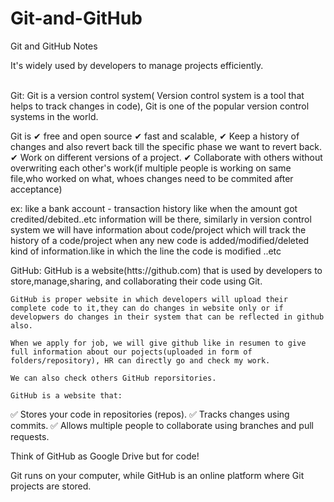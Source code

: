 # Git-and-GitHub
Git and GitHub Notes

It's widely used by developers to manage projects efficiently.

<br>
Git: Git is a version control system( Version control system is a tool that helps to track changes in code), Git is one of the popular version control systems in the world.

Git is 
✔ free and open source
✔ fast and scalable,
✔ Keep a history of changes and also revert back till the specific phase we want to revert back.
✔ Work on different versions of a project.
✔ Collaborate with others without overwriting each other's work(if multiple people is working on same file,who worked on what, whoes changes need to be commited after acceptance) 

ex: like a bank account - transaction history like when the amount got credited/debited..etc information will be there, similarly in version control system we will have information about code/project which will track the history of a code/project when any new code is added/modified/deleted kind of information.like in which the line the code is modified ..etc

GitHub:
    GitHub is a website(htts://github.com) that is used by developers to store,manage,sharing, and collaborating their code using Git.

    GitHub is proper website in which developers will upload their complete code to it,they can do changes in website only or if developwers do changes in their system that can be reflected in github also.

    When we apply for job, we will give github like in resumen to give full information about our pojects(uploaded in form of folders/repository), HR can directly go and check my work.

    We can also check others GitHub reporsitories.

    GitHub is a website that:
✅ Stores your code in repositories (repos).
✅ Tracks changes using commits.
✅ Allows multiple people to collaborate using branches and pull requests.

Think of GitHub as Google Drive but for code!

Git runs on your computer, while GitHub is an online platform where Git projects are stored.



    


